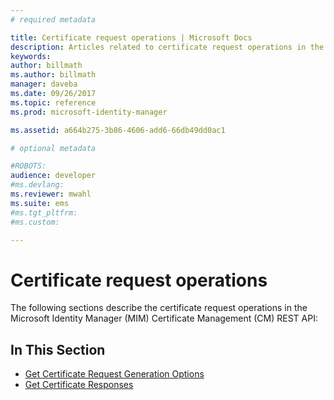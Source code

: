 ```yaml
---
# required metadata

title: Certificate request operations | Microsoft Docs
description: Articles related to certificate request operations in the MIM CM REST API.
keywords:
author: billmath
ms.author: billmath
manager: daveba
ms.date: 09/26/2017
ms.topic: reference
ms.prod: microsoft-identity-manager

ms.assetid: a664b275-3b86-4606-add6-66db49dd0ac1

# optional metadata

#ROBOTS:
audience: developer
#ms.devlang:
ms.reviewer: mwahl
ms.suite: ems
#ms.tgt_pltfrm:
#ms.custom:

---
```


# Certificate request operations
The following sections describe the certificate request operations in the Microsoft Identity Manager (MIM) Certificate Management (CM) REST API:

## In This Section

- [Get Certificate Request Generation Options](get-certificate-request-generation-options.md)
- [Get Certificate Responses](get-certificate-responses.md)
